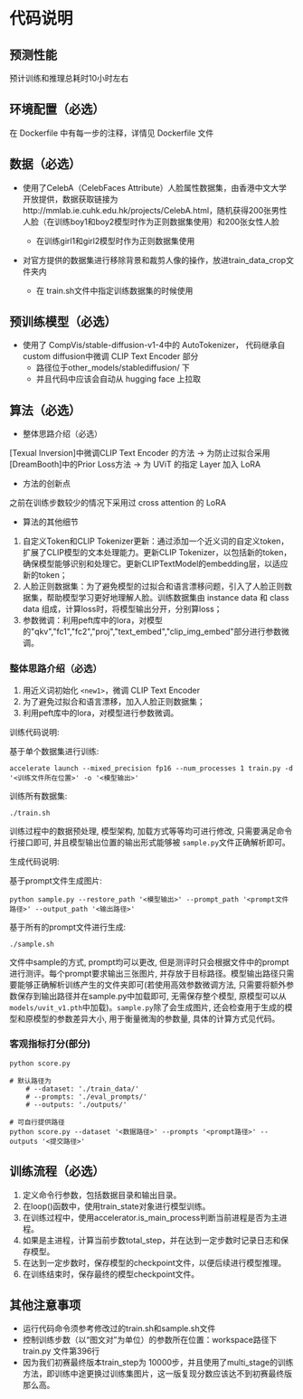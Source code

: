 # 代码说明

## 预测性能

预计训练和推理总耗时10小时左右

## 环境配置（必选）

在 Dockerfile 中有每一步的注释，详情见 Dockerfile 文件

## 数据（必选）

* 使用了CelebA（CelebFaces Attribute）人脸属性数据集，由香港中文大学开放提供，数据获取链接为http://mmlab.ie.cuhk.edu.hk/projects/CelebA.html，随机获得200张男性人脸（在训练boy1和boy2模型时作为正则数据集使用）和200张女性人脸

  * 在训练girl1和girl2模型时作为正则数据集使用
* 对官方提供的数据集进行移除背景和裁剪人像的操作，放进train_data_crop文件夹内

  * 在 train.sh文件中指定训练数据集的时候使用

## 预训练模型（必选）

* 使用了 CompVis/stable-diffusion-v1-4中的 AutoTokenizer， 代码继承自 custom diffusion中微调 CLIP Text Encoder 部分
  * 路径位于other_models/stablediffusion/ 下
  * 并且代码中应该会自动从 hugging face 上拉取

## 算法（必选）

* 整体思路介绍（必选）

[Texual Inversion]中微调CLIP Text Encoder 的方法 -> 为防止过拟合采用[DreamBooth]中的Prior Loss方法 -> 为 UViT 的指定 Layer 加入 LoRA

* 方法的创新点

之前在训练步数较少的情况下采用过 cross attention 的 LoRA

* 算法的其他细节

1. 自定义Token和CLIP Tokenizer更新：通过添加一个近义词的自定义token，扩展了CLIP模型的文本处理能力。更新CLIP Tokenizer，以包括新的token，确保模型能够识别和处理它。更新CLIPTextModel的embedding层，以适应新的token；
2. 人脸正则数据集：为了避免模型的过拟合和语言漂移问题，引入了人脸正则数据集，帮助模型学习更好地理解人脸。训练数据集由 instance data 和 class data 组成，计算loss时，将模型输出分开，分别算loss；
3. 参数微调：利用peft库中的lora，对模型的"qkv","fc1","fc2","proj","text_embed","clip_img_embed"部分进行参数微调。

### 整体思路介绍（必选）

1. 用近义词初始化 `<new1>`，微调 CLIP Text Encoder
2. 为了避免过拟合和语言漂移，加入人脸正则数据集；
3. 利用peft库中的lora，对模型进行参数微调。

训练代码说明:

基于单个数据集进行训练:

```shell
accelerate launch --mixed_precision fp16 --num_processes 1 train.py -d '<训练文件所在位置>' -o '<模型输出>' 
```

训练所有数据集:

```shell
./train.sh
```

训练过程中的数据预处理, 模型架构, 加载方式等等均可进行修改, 只需要满足命令行接口即可, 并且模型输出位置的输出形式能够被 `sample.py`文件正确解析即可。

生成代码说明:

基于prompt文件生成图片:

```shell
python sample.py --restore_path '<模型输出>' --prompt_path '<prompt文件路径>' --output_path '<输出路径>'
```

基于所有的prompt文件进行生成:

```
./sample.sh
```

文件中sample的方式, prompt均可以更改, 但是测评时只会根据文件中的prompt进行测评。每个prompt要求输出三张图片, 并存放于目标路径。模型输出路径只需要能够正确解析训练产生的文件夹即可(若使用高效参数微调方法, 只需要将额外参数保存到输出路径并在sample.py中加载即可, 无需保存整个模型, 原模型可以从 `models/uvit_v1.pth`中加载)。`sample.py`除了会生成图片, 还会检查用于生成的模型和原模型的参数差异大小, 用于衡量微淘的参数量, 具体的计算方式见代码。

### 客观指标打分(部分)

```shell
python score.py

# 默认路径为
    # --dataset: './train_data/'
    # --prompts: './eval_prompts/'
    # --outputs: './outputs/'

# 可自行提供路径
python score.py --dataset '<数据路径>' --prompts '<prompt路径>' --outputs '<提交路径>'
```

## 训练流程（必选）

1. 定义命令行参数，包括数据目录和输出目录。
2. 在loop()函数中，使用train_state对象进行模型训练。
3. 在训练过程中，使用accelerator.is_main_process判断当前进程是否为主进程。
4. 如果是主进程，计算当前步数total_step，并在达到一定步数时记录日志和保存模型。
5. 在达到一定步数时，保存模型的checkpoint文件，以便后续进行模型推理。
6. 在训练结束时，保存最终的模型checkpoint文件。

## 其他注意事项

* 运行代码命令须参考修改过的train.sh和sample.sh文件
* 控制训练步数（以“图文对”为单位）的参数所在位置：workspace路径下train.py 文件第396行
* 因为我们初赛最终版本train_step为 10000步，并且使用了multi_stage的训练方法，即训练中途更换过训练集图片，这一版复现分数应该达不到初赛最终版那么高。
